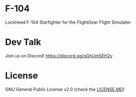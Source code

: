 # F-104
Lockheed F-104 Starfighter for the FlightGear Flight Simulator

# Dev Talk
Join us on Discord! https://discord.gg/qGhUmSEH2v

# License
GNU General Public License v2.0 (check the [LICENSE.MD](https://github.com/Megaf/F-104/blob/main/LICENSE.md))

